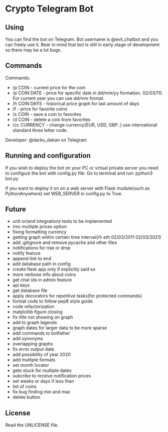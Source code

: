 # Crypto Telegram Bot

## Using

You can find the bot on Telegram. Bot username is @evil_chatbot and you can freely use it.
Bear in mind that bot is still in early stage of development so there may be a lot bugs.  

## Commands

Commands: 
- /p COIN - current price for the coin 
- /p COIN DATE - price for specific date in dd/mm/yy format(ex. 02/03/11).
For current year you can use dd/mm format.
- /h COIN DAYS - historical price graph for last amount of days
- /f - price for favorite coins
- /s COIN - save a coin to favorites
- /d COIN - delete a coin from favorites
- /cc CURRENCY - change currency(EUR, USD, GBP..) use international standard three letter code.

Developer: @darko_dekan on Telegram

## Running and configuration

If you wish to deploy the bot on your PC or virtual private server you need to configure the bot 
with config.py file.
Go to terminal and run:
python3 bot.py

If you want to deploy it on on a web server with Flask module(such as PythonAnywhere)
set WEB_SERVER in config.py to True.



## Future

- unit or/and integrations tests to be implemented
- /mc multiple prices option
- fixing formatting currency
- getting graph within certain time interval(/h eth 02/03/2011 02/03/2021)
- add .gitignore and remove pycache and other files
- notifications for rise or drop
- notify feature
- append link to end
- add database path in config
- create flask app only if explicitly said so
- more verbose info about coins
- get chat ids in admin feature
- api keys
- get database file
- apply decorators for repetitive tasks(for protected commands)
- format code to follow pep8 style guide
- code refactorization
- matplotlib figure closing
- fix title not showing on graph
- add to graph legends
- graph dates for larger data to be more sparse
- add commands to botfather
- add synonyms
- overlapping graphs
- fix error output date
- add possibility of year 2020
- add multiple formats
- set month locator
- gets stuck for multiple dates 
- subcribe to receive notification prices
- set weeks or days if less than
- list of coins
- fix bug finding min and max
- delete button
## License

Read the UNLICENSE file.